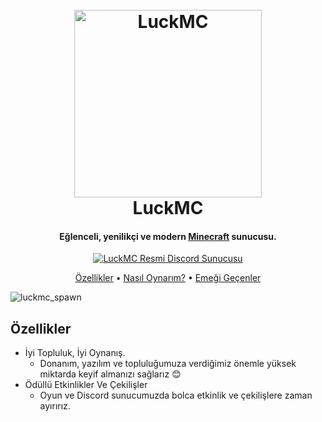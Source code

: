 
<h1 align="center">
  <br>
  <a href="http://luckmc.net"><img src="https://avatars.githubusercontent.com/u/173287482" alt="LuckMC" width="300"></a>
  <br>
  LuckMC
  <br>
</h1>    

<h4 align="center">Eğlenceli, yenilikçi ve modern <a href="https://minecraft.net/" target="_blank">Minecraft</a> sunucusu.</h4>

<p align="center">
  <a href="https://discord.gg/DjntUuKkeb">
    <img src="https://dcbadge.limes.pink/api/server/https://discord.gg/DjntUuKkeb"    
         alt="LuckMC Resmi Discord Sunucusu">
  </a>

</p>

<p align="center">
  <a href="#ozellikler">Özellikler</a> •
  <a href="#nasil-oynarim">Nasıl Oynarım?</a> • 
  <a href="#emegi-gecenler">Emeği Geçenler</a>
</p>

![luckmc_spawn](https://github.com/luckmc-net/.github/assets/95869100/32f48c69-5762-466e-bb3e-6d2902ed1a7e)

## Özellikler

* İyi Topluluk, İyi Oynanış.
  - Donanım, yazılım ve topluluğumuza verdiğimiz önemle yüksek miktarda keyif almanızı sağlarız 😊
* Ödüllü Etkinlikler Ve Çekilişler
  - Oyun ve Discord sunucumuzda bolca etkinlik ve çekilişlere zaman ayırırız.
